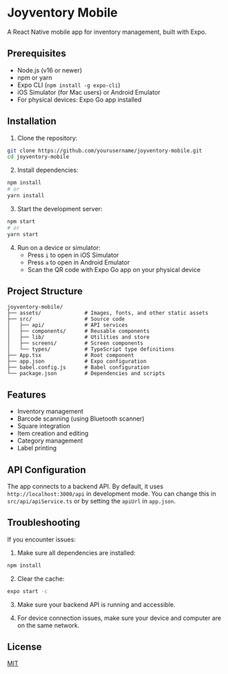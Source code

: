 # Joyventory Mobile

A React Native mobile app for inventory management, built with Expo.

## Prerequisites

- Node.js (v16 or newer)
- npm or yarn
- Expo CLI (`npm install -g expo-cli`)
- iOS Simulator (for Mac users) or Android Emulator
- For physical devices: Expo Go app installed

## Installation

1. Clone the repository:
```bash
git clone https://github.com/yourusername/joyventory-mobile.git
cd joyventory-mobile
```

2. Install dependencies:
```bash
npm install
# or
yarn install
```

3. Start the development server:
```bash
npm start
# or
yarn start
```

4. Run on a device or simulator:
   - Press `i` to open in iOS Simulator
   - Press `a` to open in Android Emulator
   - Scan the QR code with Expo Go app on your physical device

## Project Structure

```
joyventory-mobile/
├── assets/              # Images, fonts, and other static assets
├── src/                 # Source code
│   ├── api/             # API services
│   ├── components/      # Reusable components
│   ├── lib/             # Utilities and store
│   ├── screens/         # Screen components
│   └── types/           # TypeScript type definitions
├── App.tsx              # Root component
├── app.json             # Expo configuration
├── babel.config.js      # Babel configuration
└── package.json         # Dependencies and scripts
```

## Features

- Inventory management
- Barcode scanning (using Bluetooth scanner)
- Square integration
- Item creation and editing
- Category management
- Label printing

## API Configuration

The app connects to a backend API. By default, it uses `http://localhost:3000/api` in development mode. 
You can change this in `src/api/apiService.ts` or by setting the `apiUrl` in `app.json`.

## Troubleshooting

If you encounter issues:

1. Make sure all dependencies are installed:
```bash
npm install
```

2. Clear the cache:
```bash
expo start -c
```

3. Make sure your backend API is running and accessible.

4. For device connection issues, make sure your device and computer are on the same network.

## License

[MIT](LICENSE)
